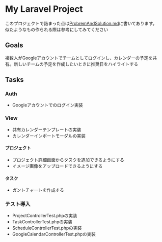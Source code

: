 # My Laravel Project
このプロジェクトで詰まった点は[ProbremAndSolution.md](https://github.com/YaCpotato/project_manager/blob/develop/ProblemAndSolution.md)に書いてあります。似たようなもの作られる際は参考にしてみてください
## Goals
複数人がGoogleアカウントでチームとしてログインし、カレンダーの予定を共有。新しいチームの予定を作成したいときに推奨日をハイライトする
## Tasks

### Auth
* Googleアカウントでのログイン実装

### View
* 共有カレンダーテンプレートの実装
* カレンダーインポートモーダルの実装
#### プロジェクト
* プロジェクト詳細画面からタスクを追加できるようにする
* イメージ画像をアップロードできるようにする
#### タスク
* ガントチャートを作成する

### テスト導入
* ProjectControllerTest.phpの実装
* TaskControllerTest.phpの実装
* ScheduleControllerTest.phpの実装
* GoogleCalendarControllerTest.phpの実装
